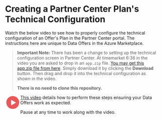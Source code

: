 # Creating a Partner Center Plan's Technical Configuration

Watch the below video to see how to properly configure the technical configuration of an Offer's Plan in the Partner Center portal. The instructions here are unique to Data Offers in the Azure Marketplace. 

> **Important Note:** There has been a change to setting up the technical configuration screen in Partner Center. At timemarket 6:36 in the video you are asked to drop in an `app.zip` file. [You may get this app.zip file from here](https://github.com/Azure/commercial-marketplace-data-offers/blob/main/install/partner-center-config/app.zip). Simply download it by clicking the **Download** button. Then drag and drop it into the technical configuration as shown in the video.
>
> **There is no need to clone this repository.**

<a href="https://youtu.be/5ZaNauZMnVY"><img src="./images/Video.png" width="50" style="float:left;" align="left" target="_blank"></a> <a href="https://youtu.be/5ZaNauZMnVY">This video</a> details how to perform these steps ensuring your Data Offers work as expected.

Pause at any time to work along with the video.